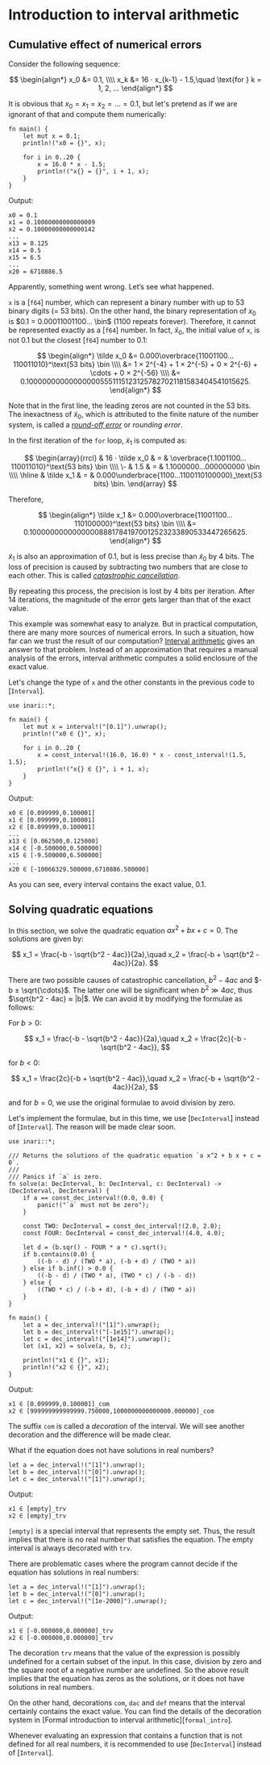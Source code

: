 # Introduction to interval arithmetic

## Cumulative effect of numerical errors

Consider the following sequence:

$$
\begin{align*}
 x_0 &= 0.1, \\\\
 x_k &= 16 ⋅ x_{k-1} - 1.5,\quad \text{for } k = 1, 2, …
\end{align*}
$$

It is obvious that $x_0 = x_1 = x_2 = … = 0.1$, but let's pretend as if we are ignorant of that and compute them numerically:

```
fn main() {
    let mut x = 0.1;
    println!("x0 = {}", x);

    for i in 0..20 {
        x = 16.0 * x - 1.5;
        println!("x{} = {}", i + 1, x);
    }
}
```

Output:

```text
x0 = 0.1
x1 = 0.10000000000000009
x2 = 0.10000000000000142
...
x13 = 0.125
x14 = 0.5
x15 = 6.5
...
x20 = 6710886.5
```

Apparently, something went wrong. Let’s see what happened.

`x` is a [`f64`] number, which can represent a binary number with up to 53 binary digits (= 53 bits). On the other hand, the binary representation of $x_0$ is $0.1 = 0.00011001100… \bin$ (1100 repeats forever). Therefore, it cannot be represented exactly as a [`f64`] number. In fact, $\tilde x_0$, the initial value of `x`, is not 0.1 but the closest [`f64`] number to 0.1:

$$
\begin{align*}
 \tilde x_0 &= 0.000\overbrace{11001100…110011010}^\text{53 bits} \bin \\\\
  &= 1 × 2^{-4} + 1 × 2^{-5} + 0 × 2^{-6} + \cdots + 0 × 2^{-56} \\\\
  &= 0.1000000000000000055511151231257827021181583404541015625.
\end{align*}
$$

Note that in the first line, the leading zeros are not counted in the 53 bits. The inexactness of $\tilde x_0$, which is attributed to the finite nature of the number system, is called a [_round-off error_](https://en.wikipedia.org/wiki/Round-off_error) or _rounding error_.

In the first iteration of the `for` loop, $\tilde x_1$ is computed as:

$$
\begin{array}{rrcl}
    & 16 ⋅ \tilde x_0 & = & \overbrace{1.1001100…110011010}^\text{53 bits} \bin \\\\
 \- &            1.5 & = & 1.1000000…000000000 \bin \\\\
 \hline
    &     \tilde x_1 & = & 0.000\underbrace{1100…1100110100000}_\text{53 bits} \bin.
\end{array}
$$

Therefore,

$$
\begin{align*}
 \tilde x_1 &= 0.000\overbrace{11001100…110100000}^\text{53 bits} \bin \\\\
  &= 0.100000000000000088817841970012523233890533447265625.
\end{align*}
$$

$\tilde x_1$ is also an approximation of 0.1, but is less precise than $\tilde x_0$ by 4 bits. The loss of precision is caused by subtracting two numbers that are close to each other. This is called [_catastrophic cancellation_](https://en.wikipedia.org/wiki/Catastrophic_cancellation).

By repeating this process, the precision is lost by 4 bits per iteration. After 14 iterations, the magnitude of the error gets larger than that of the exact value.

This example was somewhat easy to analyze. But in practical computation, there are many more sources of numerical errors. In such a situation, how far can we trust the result of our computation? [Interval arithmetic](https://en.wikipedia.org/wiki/Interval_arithmetic) gives an answer to that problem. Instead of an approximation that requires a manual analysis of the errors, interval arithmetic computes a solid enclosure of the exact value.

Let's change the type of `x` and the other constants in the previous code to [`Interval`].

```
use inari::*;

fn main() {
    let mut x = interval!("[0.1]").unwrap();
    println!("x0 ∈ {}", x);

    for i in 0..20 {
        x = const_interval!(16.0, 16.0) * x - const_interval!(1.5, 1.5);
        println!("x{} ∈ {}", i + 1, x);
    }
}
```

Output:

```text
x0 ∈ [0.099999,0.100001]
x1 ∈ [0.099999,0.100001]
x2 ∈ [0.099999,0.100001]
...
x13 ∈ [0.062500,0.125000]
x14 ∈ [-0.500000,0.500000]
x15 ∈ [-9.500000,6.500000]
...
x20 ∈ [-10066329.500000,6710886.500000]
```

As you can see, every interval contains the exact value, 0.1.

## Solving quadratic equations

In this section, we solve the quadratic equation $ax^2 + bx + c = 0$. The solutions are given by:

$$
x_1 = \frac{-b - \sqrt{b^2 - 4ac}}{2a},\quad
  x_2 = \frac{-b + \sqrt{b^2 - 4ac}}{2a}.
$$

There are two possible causes of catastrophic cancellation, $b^2 - 4ac$ and $-b ± \sqrt{\cdots}$. The latter one will be significant when $b^2 ≫ 4ac$, thus $\sqrt{b^2 - 4ac} ≈ |b|$. We can avoid it by modifying the formulae as follows:

For $b > 0$:

$$
x_1 = \frac{-b - \sqrt{b^2 - 4ac}}{2a},\quad
  x_2 = \frac{2c}{-b - \sqrt{b^2 - 4ac}},
$$

for $b < 0$:

$$
x_1 = \frac{2c}{-b + \sqrt{b^2 - 4ac}},\quad
  x_2 = \frac{-b + \sqrt{b^2 - 4ac}}{2a},
$$

and for $b = 0$, we use the original formulae to avoid division by zero.

Let's implement the formulae, but in this time, we use [`DecInterval`] instead of [`Interval`]. The reason will be made clear soon.

```
use inari::*;

/// Returns the solutions of the quadratic equation `a x^2 + b x + c = 0`.
///
/// Panics if `a` is zero.
fn solve(a: DecInterval, b: DecInterval, c: DecInterval) -> (DecInterval, DecInterval) {
    if a == const_dec_interval!(0.0, 0.0) {
        panic!("`a` must not be zero");
    }

    const TWO: DecInterval = const_dec_interval!(2.0, 2.0);
    const FOUR: DecInterval = const_dec_interval!(4.0, 4.0);

    let d = (b.sqr() - FOUR * a * c).sqrt();
    if b.contains(0.0) {
        ((-b - d) / (TWO * a), (-b + d) / (TWO * a))
    } else if b.inf() > 0.0 {
        ((-b - d) / (TWO * a), (TWO * c) / (-b - d))
    } else {
        ((TWO * c) / (-b + d), (-b + d) / (TWO * a))
    }
}

fn main() {
    let a = dec_interval!("[1]").unwrap();
    let b = dec_interval!("[-1e15]").unwrap();
    let c = dec_interval!("[1e14]").unwrap();
    let (x1, x2) = solve(a, b, c);

    println!("x1 ∈ {}", x1);
    println!("x2 ∈ {}", x2);
}
```

Output:

```text
x1 ∈ [0.099999,0.100001]_com
x2 ∈ [999999999999999.750000,1000000000000000.000000]_com
```

The suffix `com` is called a _decoration_ of the interval. We will see another decoration and the difference will be made clear.

What if the equation does not have solutions in real numbers?

```ignore
let a = dec_interval!("[1]").unwrap();
let b = dec_interval!("[0]").unwrap();
let c = dec_interval!("[1]").unwrap();
```

Output:

```text
x1 ∈ [empty]_trv
x2 ∈ [empty]_trv
```

`[empty]` is a special interval that represents the empty set. Thus, the result implies that there is no real number that satisfies the equation. The empty interval is always decorated with `trv`.

There are problematic cases where the program cannot decide if the equation has solutions in real numbers:

```ignore
let a = dec_interval!("[1]").unwrap();
let b = dec_interval!("[0]").unwrap();
let c = dec_interval!("[1e-2000]").unwrap();
```

Output:

```text
x1 ∈ [-0.000000,0.000000]_trv
x2 ∈ [-0.000000,0.000000]_trv
```

The decoration `trv` means that the value of the expression is possibly undefined for a certain subset of the input. In this case, division by zero and the square root of a negative number are undefined. So the above result implies that the equation has zeros as the solutions, or it does not have solutions in real numbers.

On the other hand, decorations `com`, `dac` and `def` means that the interval certainly contains the exact value. You can find the details of the decoration system in [Formal introduction to interval arithmetic][`formal_intro`].

Whenever evaluating an expression that contains a function that is not defined for all real numbers, it is recommended to use [`DecInterval`] instead of [`Interval`].
